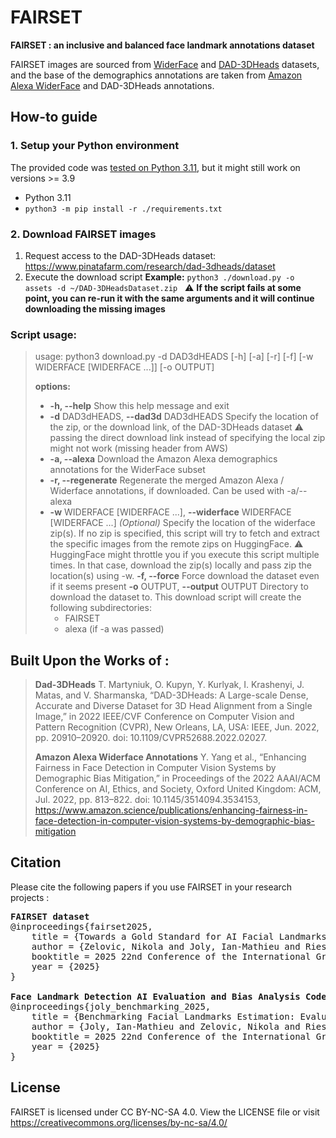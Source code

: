 # FAIRSET
**FAIRSET : an inclusive and balanced face landmark annotations dataset**

FAIRSET images are sourced from [WiderFace](http://shuoyang1213.me/WIDERFACE/) and [DAD-3DHeads](https://github.com/PinataFarms/DAD-3DHeads/) datasets, and the base of the demographics annotations are taken from [Amazon Alexa WiderFace](https://github.com/amazon-science/widerface-demographics/) and DAD-3DHeads annotations.

## How-to guide
### 1. Setup your Python environment
The provided code was <u>tested on Python 3.11</u>, but it might still work on versions >= 3.9
- Python 3.11
- `python3 -m pip install -r ./requirements.txt`

### 2. Download FAIRSET images
1) Request access to the DAD-3DHeads dataset: https://www.pinatafarm.com/research/dad-3dheads/dataset
2) Execute the download script
**Example:** `python3 ./download.py -o assets -d ~/DAD-3DHeadsDataset.zip`
&nbsp;
:warning: **If the script fails at some point, you can re-run it with the same arguments and it will continue downloading the missing images**

### Script usage:
>usage: python3 download.py -d DAD3dHEADS [-h] [-a] [-r] [-f] [-w WIDERFACE [WIDERFACE ...]] [-o OUTPUT]
>
>**options:**
>- **-h, --help**            Show this help message and exit
>- **-d** DAD3dHEADS, **--dad3d**  DAD3dHEADS
> Specify the location of the zip, or the download link, of the DAD-3DHeads dataset
> :warning: passing the direct download link instead of specifying the local zip might not work (missing header from AWS)
> - **-a, --alexa**          Download the Amazon Alexa demographics annotations for the WiderFace subset
>- **-r, --regenerate**      Regenerate the merged Amazon Alexa / Widerface annotations, if downloaded. Can be used with -a/--alexa
>- **-w** WIDERFACE [WIDERFACE ...], **--widerface** WIDERFACE [WIDERFACE ...]
> *(Optional)* Specify the location of the widerface zip(s). If no zip is specified, this script will try to fetch and extract the specific images from the remote zips on HuggingFace.
> :warning: HuggingFace might throttle you if you execute this script multiple times. In that case, download the zip(s) locally and pass zip the location(s) using -w.
>  **-f, --force**           Force download the dataset even if it seems present
>  **-o** OUTPUT, **--output** OUTPUT
> Directory to download the dataset to.
> This download script will create the following subdirectories:
>   - FAIRSET
>   - alexa (if -a was passed)


## Built Upon the Works of :
> **Dad-3DHeads**
> T. Martyniuk, O. Kupyn, Y. Kurlyak, I. Krashenyi, J. Matas, and V. Sharmanska, “DAD-3DHeads: A Large-scale Dense, Accurate and Diverse Dataset for 3D Head Alignment from a Single Image,” in 2022 IEEE/CVF Conference on Computer Vision and Pattern Recognition (CVPR), New Orleans, LA, USA: IEEE, Jun. 2022, pp. 20910–20920. doi: 10.1109/CVPR52688.2022.02027.
>
> **Amazon Alexa Widerface Annotations**
> Y. Yang et al., “Enhancing Fairness in Face Detection in Computer Vision Systems by Demographic Bias Mitigation,” in Proceedings of the 2022 	AAAI/ACM Conference on AI, Ethics, and Society, Oxford United Kingdom: ACM, Jul. 2022, pp. 813–822. doi: 10.1145/3514094.3534153, https://www.amazon.science/publications/enhancing-fairness-in-face-detection-in-computer-vision-systems-by-demographic-bias-mitigation

## Citation

Please cite the following papers if you use FAIRSET in your research projects :

<pre>
<b>FAIRSET dataset</b>
@inproceedings{fairset2025,
    title = {Towards a Gold Standard for AI Facial Landmarks Estimation: Constructing FAIRSET, a Balanced and Inclusive Landmark Database},
    author = {Zelovic, Nikola and Joly, Ian-Mathieu and Riesco, Eleonor and Lebel, Karina},
    booktitle = 2025 22nd Conference of the International Graphonomics Society - Investigating Human Movements | Handwriting and Beyond},
    year = {2025}
}

<b>Face Landmark Detection AI Evaluation and Bias Analysis Code</b>
@inproceedings{joly_benchmarking_2025,
    title = {Benchmarking Facial Landmarks Estimation: Evaluating Popular Algorithms Using FAIRSET, a Balanced Landmark Database},
    author = {Joly, Ian-Mathieu and Zelovic, Nikola and Riesco, Eleonor and Lebel, Karina},
    booktitle = 2025 22nd Conference of the International Graphonomics Society - Investigating Human Movements | Handwriting and Beyond},
    year = {2025}
}
</pre>

## License
FAIRSET is licensed under CC BY-NC-SA 4.0. View the LICENSE file or visit https://creativecommons.org/licenses/by-nc-sa/4.0/
